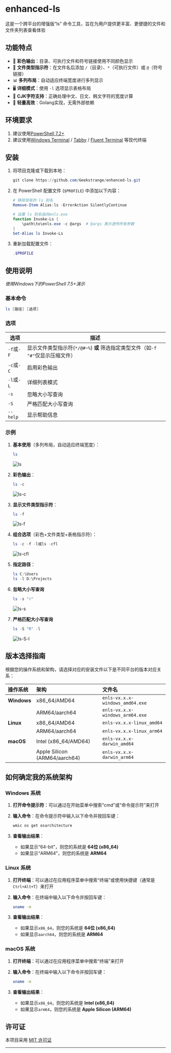 # enhanced-ls

这是一个跨平台的增强版“ls” 命令工具，旨在为用户提供更丰富、更便捷的文件和文件夹列表查看体验

## 功能特点

- 🎨 **彩色输出**：目录、可执行文件和符号链接使用不同颜色显示
- 📝 **文件类型指示符**：在文件名后添加 `/`（目录）、`*`（可执行文件）或 `@`（符号链接）
- 📊 **多列布局**：自动适应终端宽度进行多列显示
- 🖥️ **详细模式**：使用 `-l` 选项显示表格布局
- 📏 **CJK字符支持**：正确处理中文、日文、韩文字符的宽度计算
- 🚀 **轻量高效**：Golang实现，无需外部依赖

## 环境要求

1. 建议使用[PowerShell 7.2+](https://github.com/PowerShell/PowerShell/releases)
2. 建议使用[Windows Terminal](https://github.com/microsoft/terminal/releases) / [Tabby](https://tabby.sh/) / [Fluent Terminal](https://github.com/felixse/FluentTerminal/releases) 等现代终端

## 安装

1. 将项目克隆或下载到本地：
   ```powershell
   git clone https://github.com/Geekstrange/enhanced-ls.git
   ```

2. 在 PowerShell 配置文件 (`$PROFILE`) 中添加以下内容：
   ```powershell
   # 移除现有的 ls 别名
   Remove-Item Alias:ls -ErrorAction SilentlyContinue

   # 设置 ls 别名指向enls.exe
   function Invoke-Ls {
       \path\to\enls.exe -c @args  # @args 表示透传所有参数
   }
   Set-Alias ls Invoke-Ls
   ```

3. 重新加载配置文件：
   ```powershell
   .$PROFILE
   ```

## 使用说明

*使用Windows下的PowerShell 7.5+演示*

### 基本命令

```powershell
ls [路径] [选项]
```

### 选项

| 选项       | 描述                         |
| ---------- | ---------------------------- |
| `-f`或`-F` | 显示文件类型指示符(`*/@#~%`) **或** 筛选指定类型文件（如`-f "#"`仅显示压缩文件） |
| `-c`或`-C` | 启用彩色输出                 |
| `-l`或`-L` | 详细列表模式 |
| `-s` | 忽略大小写查询 |
| `-S` | 严格匹配大小写查询 |
| `--help`   | 显示帮助信息                 |

### 示例

1. **基本使用**（多列布局，自动适应终端宽度）：

   ```powershell
   ls
   ```

   ![ls](https://github.com/Geekstrange/enhanced-ls-for-powershell/blob/main/image/ls.png)

2. **彩色输出**：

   ```powershell
   ls -c
   ```

   ![ls-c](https://github.com/Geekstrange/enhanced-ls-for-powershell/blob/main/image/lsc.png)

3. **显示文件类型指示符**：

   ```powershell
   ls -f
   ```

   ![ls-f](https://github.com/Geekstrange/enhanced-ls-for-powershell/blob/main/image/lsf.png)

5. **组合选项**（彩色+文件类型+表格指示符）：

   ```powershell
   ls -c -f -l或ls -cfl
   ```

   ![ls-cfl](https://github.com/Geekstrange/enhanced-ls-for-powershell/blob/main/image/lslcf.png)

6. **指定路径**：

   ```powershell
   ls C:\Users
   ls -l D:\Projects
   ```

7. **忽略大小写查询**

   ```powershell
   ls -s "r"
   ```

   ![ls-s](https://github.com/Geekstrange/enhanced-ls-for-powershell/blob/main/image/lss.png)

8. **严格匹配大小写查询**

   ```powershell
   ls -S "R" -l
   ```

   ![ls-S-l](https://github.com/Geekstrange/enhanced-ls-for-powershell/blob/main/image/lssl.png)

## 版本选择指南

根据您的操作系统和架构，请选择对应的安装文件以下是不同平台的版本对应关系：

| **操作系统** | **架构**              | **文件名**                      |
| :----------- | :-------------------- | :------------------------------ |
| **Windows**  | x86_64/AMD64          | `enls-vx.x.x-windows_amd64.exe` |
|              | ARM64/aarch64         | `enls-vx.x.x-windows_arm64.exe` |
| **Linux**    | x86_64/AMD64          | `enls-vx.x.x-linux_amd64`       |
|              | ARM64/aarch64         | `enls-vx.x.x-linux_arm64`       |
| **macOS**    | Intel (x86_64/AMD64)        | `enls-vx.x.x-darwin_amd64`      |
|              | Apple Silicon (ARM64/aarch64) | `enls-vx.x.x-darwin_arm64`      |

## 如何确定我的系统架构

### Windows 系统

1. **打开命令提示符**：可以通过在开始菜单中搜索“cmd”或“命令提示符”来打开

2. **输入命令**：在命令提示符中输入以下命令并按回车键：

   ```cmd
   wmic os get osarchitecture
   ```

3. **查看输出结果**：

   - 如果显示“64-bit”，则您的系统是 **64位 (x86_64)**
   - 如果显示“ARM64”，则您的系统是 **ARM64**

### Linux 系统

1. **打开终端**：可以通过在应用程序菜单中搜索“终端”或使用快捷键（通常是`Ctrl+Alt+T`）来打开

2. **输入命令**：在终端中输入以下命令并按回车键：

   ```bash
   uname -m
   ```

3. **查看输出结果**：

   - 如果显示`x86_64`，则您的系统是 **64位 (x86_64)**
   - 如果显示`aarch64`，则您的系统是 **ARM64**

### macOS 系统

1. **打开终端**：可以通过在应用程序菜单中搜索“终端”来打开

2. **输入命令**：在终端中输入以下命令并按回车键：

   ```zsh
   uname -m
   ```

3. **查看输出结果**：

   - 如果显示`x86_64`，则您的系统是 **Intel (x86_64)**
   - 如果显示`arm64`，则您的系统是 **Apple Silicon (ARM64)**


## 许可证

本项目采用 [MIT 许可证](LICENSE)

---
